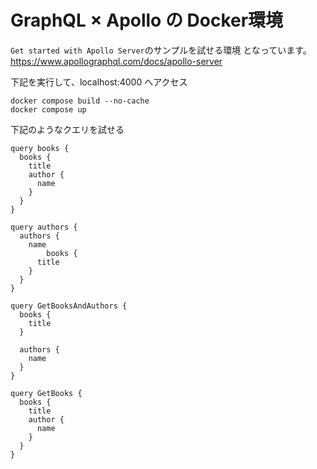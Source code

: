 # GraphQL × Apollo の Docker環境

`Get started with Apollo Server`のサンプルを試せる環境 となっています。
https://www.apollographql.com/docs/apollo-server


<samll>下記を実行して、localhost:4000 へアクセス</small>
```
docker compose build --no-cache
docker compose up
```


<samll>下記のようなクエリを試せる</small>
```
query books {
  books {
    title
    author {
      name
    }
  }
}

query authors {
  authors {
    name
		books { 
      title 
    }
  }
}

query GetBooksAndAuthors {
  books {
    title
  }

  authors {
    name
  }
}

query GetBooks {
  books {
    title
    author {
      name
    }
  }
}

```